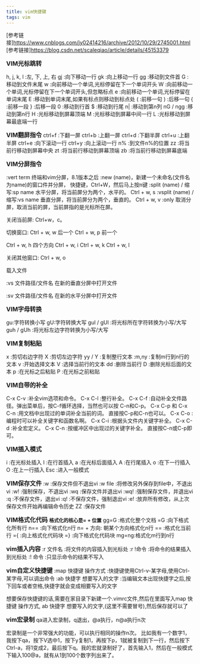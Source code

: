 ```yaml
---
title: vim快捷键
tags: vim
---
```

[参考链接]https://www.cnblogs.com/jy02414216/archive/2012/10/29/2745001.html
[参考链接]https://blog.csdn.net/scaleqiao/article/details/45153379
<!--more-->
<font size=3>**VIM光标跳转**</font>

h, j, k, l :左, 下, 上, 右
gj :向下移动一行 
gk :向上移动一行
gg :移动到文件首
G :移动到文件末尾
w :向前移动一个单词,光标停留在下一个单词开头 
W :向前移动一个单词,光标停留在下一个单词开头,但忽略标点
e :向前移动一个单词,光标停留在单词末尾
E :移动到单词末尾,如果有标点则移动到标点处
( :前移一句
) :后移一句
{ :前移一段
} :后移一段
0 :移动到行首
$ :移动到行尾
n| :移动到第n列
nG / ngg :移动到第n行
H :光标移动到屏幕顶端
M :光标移动到屏幕中间一行
L :光标移动到屏幕最底端一行


<font size=3>**VIM翻屏指令**</font>
ctrl+f :下翻一屏
ctrl+b :上翻一屏
ctrl+d :下翻半屏
ctrl+u :上翻半屏
ctrl+e :向下滚动一行
ctrl+y :向上滚动一行
n% :到文件n%的位置
zz :将当前行移动到屏幕中央
zt :将当前行移动到屏幕顶端
zb :将当前行移动到屏幕底端


<font size=3>**VIM分屏指令**</font>

:vert term 终端和vim分屏，8.1版本之后
:new (name)，新建一个未命名(文件名为name)的窗口件并分屏， 快捷键，Ctrl+W，然后马上按n键
:split (name) / 缩写:sp name 水平分屏，将当前屏分为两个，水平的。   Ctrl + w, s
:vsplit (name) / 缩写:vs name 垂直分屏，将当前屏分为两个，垂直的。  Ctrl + w, v
:only 取消分屏，取消当前的屏，当前屏指的是光标所在屏。

关闭当前屏: Ctrl+w，c。

切换窗口:
Ctrl + w, w 后一个
Ctrl + w, p 前一个

Ctrl + w, h 四个方向
Ctrl + w, i
Ctrl + w, k
Ctrl + w, l

关闭其他窗口:
Ctrl + w, o

载入文件

:vs  文件路径/文件名      在新的垂直分屏中打开文件

:sv  文件路径/文件名      在新的水平分屏中打开文件


<font size=3>**VIM字母转换**</font>

gu:字符转换小写 
gU:字符转换大写
gul / gUl :将光标所在字符转换为小写/大写
guh / gUh :将光标左边字符转换为小写/大写


<font size=3>**VIM复制粘贴**</font>

x :剪切右边字符
X :剪切左边字符
yy / Y :复制整行文本
:m,ny :复制m行到n行的文本
v :开始选择文本
V :选择当前行的文本
dd :删除当前行
D :删除光标后面的文本
p :在光标之后粘贴
P :在光标之前粘贴


<font size=3>**VIM自带的补全**</font>

C-x C-v :补全vim选项和命令。
C-x C-l :整行补全。
C-x C-f :自动补全文件路径。弹出菜单后，按C-f循环选择，当然也可以按 C-n和C-p。
C-x C-p 和 C-x C-n :用文档中出现过的单词补全当前的词。 直接按C-p和C-n也可以。
C-x C-o :编程时可以补全关键字和函数名啊。
C-x C-i :根据头文件内关键字补全。
C-x C-d :补全宏定义。
C-x C-n :按缓冲区中出现过的关键字补全。 直接按C-n或C-p即可。


<font size=3>**VIM插入模式**</font>

i :在光标处插入
I :在行首插入
a :在光标后面插入
A :在行尾插入
o :在下一行插入
O :在上一行插入
Esc :进入一般模式


<font size=3>**VIM保存文件**</font>
:w :保存文件但不退出vi 
:w file :将修改另外保存到file中，不退出vi 
:w! :强制保存，不退出vi 
:wq :保存文件并退出vi 
:wq! :强制保存文件，并退出vi 
:q :不保存文件，退出vi 
:q! :不保存文件，强制退出vi 
:e! :放弃所有修改，从上次保存文件开始再编辑命令历史
ZZ :保存文件

<font size=3>**VIM格式化代码**</font>
<font size=2>**格式化的核心是= + 位置**</font>
gg=G :格式化整个文档
=G   :向下格式化所有行
n==  :向下格式化n行
n= + 方向: 朝某个方向格式化n行
==   :格式化当前行
={   :向上格式化代码块
=}   :向下格式化代码块
mg=ng:格式化m行到n行

<font size=3>**vim插入内容**</font>
:r 文件名 :将文件的内容插入到光标处
:r !命令 :将命令的结果插入到光标处
:! 命令 :只显示命令的结果不写入

<font size=3>**vim自定义快捷键**</font>
:map 快捷键 操作方式<ESC> :快捷键使用Ctrl-v-某字母,使用Ctrl-某字母,可以调出命令
:ab 快捷字 想要写入的文字 :当编辑文本出现快捷字之后,按下回车或者空格,快捷字就会变成相要写入的文字

想要保存快捷键的话,需要在家目录下新建一个.vimrc文件,然后在里面写入map 快捷键 操作方式,
ab 快捷字 想要写入的文字,(这里不需要冒号),然后保存就可以了

<font size=3>**vim宏录制**</font>
qa进入宏录制，q退出，@a执行，n@a执行n次

宏录制是一个非常强大的功能，可以执行相同的操作n次。
比如我有一个数字1，我按下qa，按下V选中1，按下y复制1，再按下p，1就被复制到下一行，然后按下Ctrl-a，将1变成2，最后按下q。我的宏就录制好了，首先输入1，然后在一般模式下输入100@a，就有从1到100个数字列出来了。

